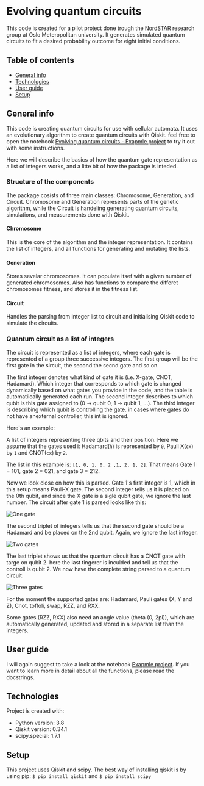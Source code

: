 # Evolving quantum circuits

This code is created for a pilot project done trough the [NordSTAR](https://www.oslomet.no/nordstar) research group at Oslo Meteropolitan university. It generates simulated quantum circuits to fit a desired probability outcome for eight initial conditions. 

## Table of contents
* [General info](#general-info)
* [Technologies](#technologies)
* [User guide](#user-guide)
* [Setup](#setup)

## General info
This code is creating quantum circuits for use with cellular automata. It uses an evolutionary algorithm to create quantum circuits with Qiskit. 
feel free to open the notebook [Evolving quantum circuits - Exapmle project](https://github.com/Overskott/Evolving-quantum-circuits/blob/main/Evolving%20quantum%20circuits%20-%20Example%20project.ipynb) to try it out with some instructions.


Here we will describe the basics of how the quantum gate representation as a list of integers works, and a litte bit of how the package is inteded.

### Structure of the components

The package cosists of three main classes: Chromosome, Generation, and Circuit. Chromosome and Generation represents parts of the genetic algorithm, while the Circuit is handeling generating quantum circuits, simulations, and measurements done with Qiskit.

#### Chromosome
This is the core of the algorithm and the integer representation. It contains the list of integers, and all functions for generating and mutating the lists.

#### Generation
Stores sevelar chromosomes. It can populate itsef with a given number of generated chromosomes. Also has functions to compare the differet chromosomes fitness, and stores it in the fitness list.

#### Circuit
Handles the parsing from integer list to circuit and initialising Qiskit code to simulate the circuits.

### Quantum circuit as a list of integers
The circuit is represented as a list of integers, where each gate is represented  of a group three successive integers. The first qroup will be the first gate in the sircuit, the second the secnd gate and so on.

The first integer denotes what kind of gate it is (i.e. X-gate, CNOT, Hadamard). Which integer that corresponds to which gate is changed dynamically based on what gates you provide in the code, and the table is automatiically generated each run. The second integer describes to which qubit is this gate assigned to (0 -> qubit 0, 1 -> qubit 1, ...). The third integer is describing which qubit is controlling the gate. in cases where gates do not have anexternal controller, this int is ignored. 

Here's an example:

A list of integers representing three qbits and their position. Here we assume that the gates used i: Hadamard(`h`) is represented by `0`, Pauli X(`cx`) by `1` and CNOT(`cx`) by `2`.

The list in this example is: `[1, 0, 1, 0, 2 ,1, 2, 1, 2]`. That means Gate 1 = 101, gate 2 = 021, and gate 3 = 212.

Now we look close on how this is parsed. Gate 1's first integer is 1, which in this setup means Pauli-X gate. The second integer tells us it is placed on the 0th qubit, and since the X gate is a sigle qubit gate, we ignore the last number. The circuit after gate 1 is parsed looks like this:

![One gate](https://github.com/Overskott/Evolving-quantum-circuits/blob/main/X-gate.png)

The second triplet of integers tells us that the second gate should be a Hadamard and be placed on the 2nd qubit. Again, we ignore the last integer.

![Two gates](https://github.com/Overskott/Evolving-quantum-circuits/blob/main/H-gate.png)

The last triplet shows us that the quantum circuit has a CNOT gate with targe on qubit 2. here the last tingerer is inculded and tell us that the controll is qubit 2. We now have the complete string parsed to a quantum circuit:

![Three gates](https://github.com/Overskott/Evolving-quantum-circuits/blob/main/CX-gate.png)


For the moment the supported gates are: Hadamard, Pauli gates (X, Y and Z), Cnot, toffoli, swap, RZZ, and RXX.
 
Some gates (RZZ, RXX) also need an angle value (theta (0, 2pi)), which are automatically generated, updated and stored in a separate list than the integers. 


## User guide

I will again suggest to take a look at the notebook [Exapmle project](https://github.com/Overskott/Evolving-quantum-circuits/blob/main/Evolving%20quantum%20circuits%20-%20Example%20project.ipynb).
If you want to learn more in detail about all the functions, please read the docstrings.

## Technologies
Project is created with:
* Python version: 3.8 
* Qiskit version: 0.34.1
* scipy.special: 1.7.1


## Setup
This project uses Qiskit and scipy. The best way of installing qiskit is by using pip: `$ pip install qiskit` and `$ pip install scipy`
